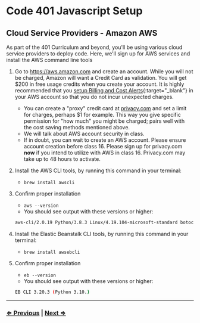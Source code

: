 # Code 401 Javascript Setup

## Cloud Service Providers - Amazon AWS

As part of the 401 Curriculum and beyond, you'll be using various cloud service providers to deploy code. Here, we'll sign up for AWS services and install the AWS command line tools

1. Go to <https://aws.amazon.com> and create an account. While you will not be charged, Amazon will want a Credit Card as validation. You will get $200 in free usage credits when you create your account.  It is highly recommended that you [setup Billing and Cost Alerts](https://www.codefellows.org/blog/aws-without-breaking-the-bank){:target="_blank"} in your AWS account so that you do not incur unexpected charges.
    - You can create a "proxy" credit card at [privacy.com](privacy.com) and set a limit for charges, perhaps $1 for example.  This way you give specific permission for "how much" you might be charged; pairs well with the cost saving methods mentioned above.    
    - We will talk about AWS account security in class.  
    - If in doubt, you can wait to create an AWS account. Please ensure account creation before class 16.  Please sign up for privacy.com **now** if you intend to utilize with AWS in class 16.  Privacy.com may take up to 48 hours to activate.

1. Install the AWS CLI tools, by running this command in your terminal:
   - `brew install awscli`
1. Confirm proper installation
   - `aws --version`
   - You should see output with these versions or higher:

   ```bash
   aws-cli/2.0.19 Python/3.8.3 Linux/4.19.104-microsoft-standard botocore/2.0.0dev23
   ```

1. Install the Elastic Beanstalk CLI tools, by running this command in your terminal:
   - `brew install awsebcli`
1. Confirm proper installation
   - `eb --version`
   - You should see output with these versions or higher:

   ```bash
   EB CLI 3.20.3 (Python 3.10.)
   ```

---

### [⇐ Previous](./1-httpie.md) | [Next ⇒](./3-postgres.md)
